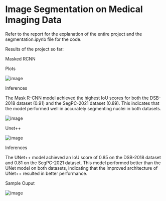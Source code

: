 # Image Segmentation on Medical Imaging Data
Refer to the report for the explanation of the entire project and the segmentation.ipynb file for the code.


Results of the project so far:

Masked RCNN

Plots


![image](https://github.com/kushiluv/Segmentation_research/assets/88649199/5776971a-efc2-43ac-9e14-46943ce67728)


Inferences

The Mask R-CNN model achieved the highest IoU scores for both the DSB-2018 dataset (0.91) and the SegPC-2021 dataset (0.89). This indicates that the model performed well in accurately segmenting nuclei in both datasets.


![image](https://github.com/kushiluv/Segmentation_research/assets/88649199/0c3bb220-00d2-4f32-9528-05d6281f914d)
<br />


Unet++


![image](https://github.com/kushiluv/Segmentation_research/assets/88649199/c1dced0c-2c57-448a-96e4-006f486cd046)

Inferences

The UNet++ model achieved an IoU score of 0.85 on the DSB-2018 dataset and 0.81 on the SegPC-2021 dataset. This model performed better than the UNet model on both datasets, indicating that the improved architecture of UNet++ resulted in better performance.

Sample Ouput


![image](https://github.com/kushiluv/Segmentation_research/assets/88649199/7d636647-eb01-4051-ae5a-73f4603f7fb7)



